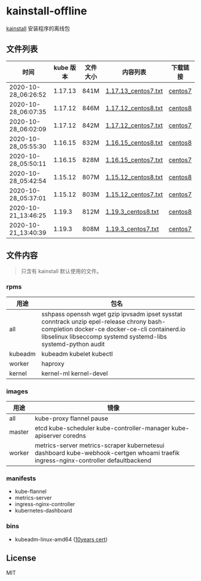 # kainstall-offline

[kainstall](https://github.com/lework/kainstall) 安装程序的离线包



## 文件列表

| 时间 | kube 版本 | 文件大小 | 内容列表 | 下载链接 |
| --------- | -------- | ----------- | ----------- | ----------- |
| 2020-10-28_06:26:52 | 1.17.13 | 841M | [1.17.13_centos7.txt](./file_list/1.17.13_centos7.txt)  | [centos7](http://kainstall.oss-cn-shanghai.aliyuncs.com/1.17.13/centos7.tgz) |
| 2020-10-28_06:07:35 | 1.17.12 | 846M | [1.17.12_centos8.txt](./file_list/1.17.12_centos8.txt)  | [centos8](http://kainstall.oss-cn-shanghai.aliyuncs.com/1.17.12/centos8.tgz) |
| 2020-10-28_06:02:09 | 1.17.12 | 842M | [1.17.12_centos7.txt](./file_list/1.17.12_centos7.txt)  | [centos7](http://kainstall.oss-cn-shanghai.aliyuncs.com/1.17.12/centos7.tgz) |
| 2020-10-28_05:55:30 | 1.16.15 | 832M | [1.16.15_centos8.txt](./file_list/1.16.15_centos8.txt)  | [centos8](http://kainstall.oss-cn-shanghai.aliyuncs.com/1.16.15/centos8.tgz) |
| 2020-10-28_05:50:11 | 1.16.15 | 828M | [1.16.15_centos7.txt](./file_list/1.16.15_centos7.txt)  | [centos7](http://kainstall.oss-cn-shanghai.aliyuncs.com/1.16.15/centos7.tgz) |
| 2020-10-28_05:42:54 | 1.15.12 | 807M | [1.15.12_centos8.txt](./file_list/1.15.12_centos8.txt)  | [centos8](http://kainstall.oss-cn-shanghai.aliyuncs.com/1.15.12/centos8.tgz) |
| 2020-10-28_05:37:01 | 1.15.12 | 803M | [1.15.12_centos7.txt](./file_list/1.15.12_centos7.txt)  | [centos7](http://kainstall.oss-cn-shanghai.aliyuncs.com/1.15.12/centos7.tgz) |
| 2020-10-21_13:46:25 | 1.19.3 | 812M | [1.19.3_centos8.txt](./file_list/1.19.3_centos8.txt)  | [centos8](http://kainstall.oss-cn-shanghai.aliyuncs.com/1.19.3/centos8.tgz) |
| 2020-10-21_13:40:39 | 1.19.3 | 808M | [1.19.3_centos7.txt](./file_list/1.19.3_centos7.txt)  | [centos7](http://kainstall.oss-cn-shanghai.aliyuncs.com/1.19.3/centos7.tgz) |



## 文件内容

> 只含有 kainstall 默认使用的文件。

### rpms

| 用途    | 包名                                                         |
| ------- | ------------------------------------------------------------ |
| all     | sshpass openssh wget gzip ipvsadm ipset sysstat conntrack unzip epel-release chrony bash-completion docker-ce docker-ce-cli containerd.io libselinux libseccomp systemd systemd-libs systemd-python audit |
| kubeadm | kubeadm kubelet  kubectl                                     |
| worker  | haproxy                                                      |
| kernel  | kernel-ml kernel-devel                                       |

### images

| 用途   | 镜像                                                         |
| ------ | ------------------------------------------------------------ |
| all    | kube-proxy flannel pause                                     |
| master | etcd kube-scheduler kube-controller-manager kube-apiserver coredns |
| worker | metrics-server metrics-scraper kubernetesui dashboard kube-webhook-certgen whoami traefik ingress-nginx-controller defaultbackend |

### manifests

- kube-flannel
- metrics-server
- ingress-nginx-controller
- kubernetes-dashboard

### bins

- kubeadm-linux-amd64 ([10years cert](https://github.com/lework/kubeadm-certs))

## License

MIT

